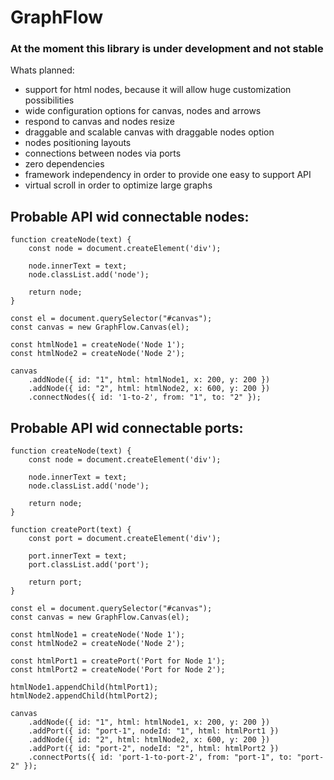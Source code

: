 # GraphFlow

### At the moment this library is under development and not stable

Whats planned:

* support for html nodes, because it will allow huge customization possibilities
* wide configuration options for canvas, nodes and arrows
* respond to canvas and nodes resize
* draggable and scalable canvas with draggable nodes option
* nodes positioning layouts
* connections between nodes via ports
* zero dependencies
* framework independency in order to provide one easy to support API
* virtual scroll in order to optimize large graphs

## Probable API wid connectable nodes:
```
function createNode(text) {
    const node = document.createElement('div');

    node.innerText = text;
    node.classList.add('node');

    return node;
}

const el = document.querySelector("#canvas");
const canvas = new GraphFlow.Canvas(el);

const htmlNode1 = createNode('Node 1');
const htmlNode2 = createNode('Node 2');

canvas
    .addNode({ id: "1", html: htmlNode1, x: 200, y: 200 })
    .addNode({ id: "2", html: htmlNode2, x: 600, y: 200 })
    .connectNodes({ id: '1-to-2', from: "1", to: "2" });
```


## Probable API wid connectable ports:
```
function createNode(text) {
    const node = document.createElement('div');

    node.innerText = text;
    node.classList.add('node');

    return node;
}

function createPort(text) {
    const port = document.createElement('div');

    port.innerText = text;
    port.classList.add('port');

    return port;
}

const el = document.querySelector("#canvas");
const canvas = new GraphFlow.Canvas(el);

const htmlNode1 = createNode('Node 1');
const htmlNode2 = createNode('Node 2');

const htmlPort1 = createPort('Port for Node 1');
const htmlPort2 = createNode('Port for Node 2');

htmlNode1.appendChild(htmlPort1);
htmlNode2.appendChild(htmlPort2);

canvas
    .addNode({ id: "1", html: htmlNode1, x: 200, y: 200 })
    .addPort({ id: "port-1", nodeId: "1", html: htmlPort1 })
    .addNode({ id: "2", html: htmlNode2, x: 600, y: 200 })
    .addPort({ id: "port-2", nodeId: "2", html: htmlPort2 })
    .connectPorts({ id: 'port-1-to-port-2', from: "port-1", to: "port-2" });
```
